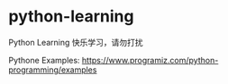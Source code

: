 # python-learning
Python Learning
快乐学习，请勿打扰


Pythone Examples: 
https://www.programiz.com/python-programming/examples